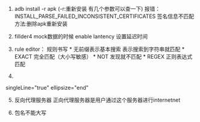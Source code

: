 1. adb install -r apk   (-r:重新安装 有几个参数可以查一下)
报错：INSTALL_PARSE_FAILED_INCONSISTENT_CERTIFICATES
签名信息不匹配
方法:删除apk重新安装

2. fillder4 mock数据的时候 enable lantency 设置延迟时间

3. rule editor：
规则书写 *  无前缀表示基本搜索 表示搜索到字符串就匹配
         *  EXACT 完全匹配（大小写敏感）
         *  NOT 发现就不匹配
         *  REGEX 正则表达式匹配

4. 
singleLine="true"
   ellipsize="end"

5. 反向代理服务器
正向代理服务器是用户通过这个服务器进行internetnet

6. 包名不能大写